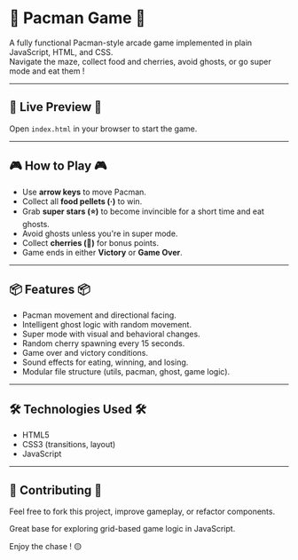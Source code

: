 # 👻 Pacman Game 👻
A fully functional Pacman-style arcade game implemented in plain JavaScript, HTML, and CSS.  
Navigate the maze, collect food and cherries, avoid ghosts, or go super mode and eat them !

---

## 🚀 Live Preview 🚀
Open `index.html` in your browser to start the game.

---

## 🎮 How to Play 🎮
- Use **arrow keys** to move Pacman.
- Collect all **food pellets (·)** to win.
- Grab **super stars (⭐)** to become invincible for a short time and eat ghosts.
- Avoid ghosts unless you're in super mode.
- Collect **cherries (🍒)** for bonus points.
- Game ends in either **Victory** or **Game Over**.

---

## 📦 Features 📦
- Pacman movement and directional facing.
- Intelligent ghost logic with random movement.
- Super mode with visual and behavioral changes.
- Random cherry spawning every 15 seconds.
- Game over and victory conditions.
- Sound effects for eating, winning, and losing.
- Modular file structure (utils, pacman, ghost, game logic).

---

## 🛠️ Technologies Used 🛠️
- HTML5
- CSS3 (transitions, layout)
- JavaScript

---

## 🙌 Contributing 🙌
Feel free to fork this project, improve gameplay, or refactor components.

Great base for exploring grid-based game logic in JavaScript.

Enjoy the chase ! 🟡
